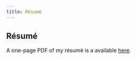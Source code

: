 ```yaml
---
title: Résumé
---
```


Résumé
--

A one-page PDF of my résumé is a available [here](/files/rahulparhi_resume.pdf).
